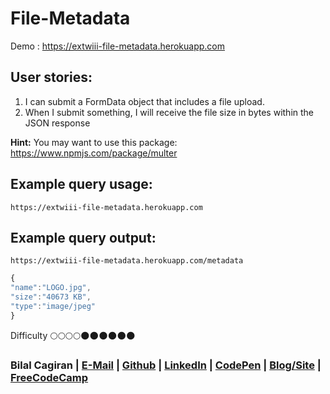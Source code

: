 # File-Metadata
Demo : https://extwiii-file-metadata.herokuapp.com

## User stories:
1. I can submit a FormData object that includes a file upload.
2. When I submit something, I will receive the file size in bytes within the JSON response

**Hint:** You may want to use this package: https://www.npmjs.com/package/multer

## Example query usage:

```text
https://extwiii-file-metadata.herokuapp.com
```

## Example query output:

```text
https://extwiii-file-metadata.herokuapp.com/metadata
```

```js
{
"name":"LOGO.jpg",
"size":"40673 KB",
"type":"image/jpeg"
}
```


Difficulty :full_moon::full_moon::full_moon::full_moon::new_moon::new_moon::new_moon::new_moon::new_moon::new_moon:

### Bilal Cagiran  | [E-Mail](mailto:bcagiran@hotmail.com) | [Github](https://github.com/extwiii/) | [LinkedIn](https://linkedin.com/in/bilalcagiran) | [CodePen](http://codepen.io/extwiii/) | [Blog/Site](http://bilalcagiran.com) | [FreeCodeCamp](https://www.freecodecamp.com/extwiii) 

